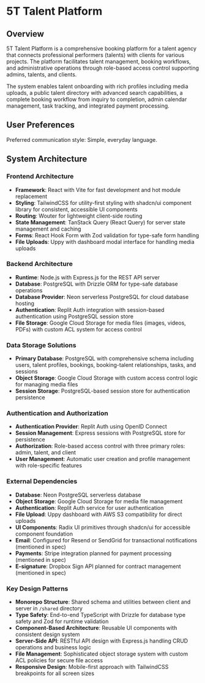 # 5T Talent Platform

## Overview

5T Talent Platform is a comprehensive booking platform for a talent agency that connects professional performers (talents) with clients for various projects. The platform facilitates talent management, booking workflows, and administrative operations through role-based access control supporting admins, talents, and clients.

The system enables talent onboarding with rich profiles including media uploads, a public talent directory with advanced search capabilities, a complete booking workflow from inquiry to completion, admin calendar management, task tracking, and integrated payment processing.

## User Preferences

Preferred communication style: Simple, everyday language.

## System Architecture

### Frontend Architecture
- **Framework**: React with Vite for fast development and hot module replacement
- **Styling**: TailwindCSS for utility-first styling with shadcn/ui component library for consistent, accessible UI components
- **Routing**: Wouter for lightweight client-side routing
- **State Management**: TanStack Query (React Query) for server state management and caching
- **Forms**: React Hook Form with Zod validation for type-safe form handling
- **File Uploads**: Uppy with dashboard modal interface for handling media uploads

### Backend Architecture
- **Runtime**: Node.js with Express.js for the REST API server
- **Database**: PostgreSQL with Drizzle ORM for type-safe database operations
- **Database Provider**: Neon serverless PostgreSQL for cloud database hosting
- **Authentication**: Replit Auth integration with session-based authentication using PostgreSQL session store
- **File Storage**: Google Cloud Storage for media files (images, videos, PDFs) with custom ACL system for access control

### Data Storage Solutions
- **Primary Database**: PostgreSQL with comprehensive schema including users, talent profiles, bookings, booking-talent relationships, tasks, and sessions
- **Object Storage**: Google Cloud Storage with custom access control logic for managing media files
- **Session Storage**: PostgreSQL-based session store for authentication persistence

### Authentication and Authorization
- **Authentication Provider**: Replit Auth using OpenID Connect
- **Session Management**: Express sessions with PostgreSQL store for persistence
- **Authorization**: Role-based access control with three primary roles: admin, talent, and client
- **User Management**: Automatic user creation and profile management with role-specific features

### External Dependencies
- **Database**: Neon PostgreSQL serverless database
- **Object Storage**: Google Cloud Storage for media file management
- **Authentication**: Replit Auth service for user authentication
- **File Upload**: Uppy dashboard with AWS S3 compatibility for direct uploads
- **UI Components**: Radix UI primitives through shadcn/ui for accessible component foundation
- **Email**: Configured for Resend or SendGrid for transactional notifications (mentioned in spec)
- **Payments**: Stripe integration planned for payment processing (mentioned in spec)
- **E-signature**: Dropbox Sign API planned for contract management (mentioned in spec)

### Key Design Patterns
- **Monorepo Structure**: Shared schema and utilities between client and server in `/shared` directory
- **Type Safety**: End-to-end TypeScript with Drizzle for database type safety and Zod for runtime validation
- **Component-Based Architecture**: Reusable UI components with consistent design system
- **Server-Side API**: RESTful API design with Express.js handling CRUD operations and business logic
- **File Management**: Sophisticated object storage system with custom ACL policies for secure file access
- **Responsive Design**: Mobile-first approach with TailwindCSS breakpoints for all screen sizes